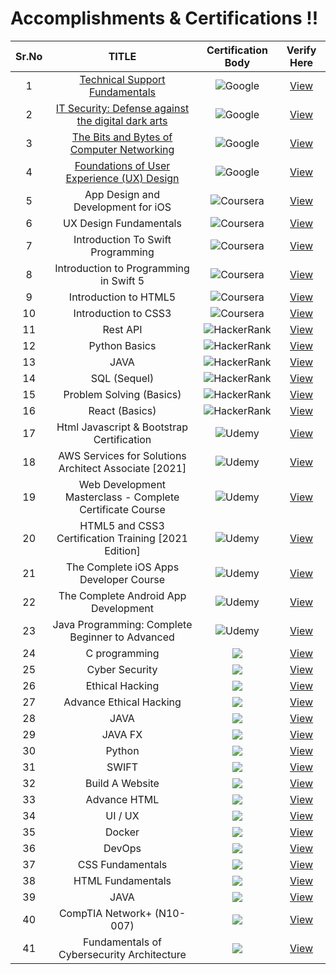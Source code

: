 # Accomplishments & Certifications !!

|        Sr.No  |         TITLE | Certification Body | Verify Here          |
| :-------------: | :-------------: | :-------------: | :-------------: | 
|   1  | <a href="https://learndigital.withgoogle.com/digitalgarage/course/technical-support-fundamentals">Technical Support Fundamentals</a> |    ![Google](https://img.shields.io/badge/google-db3236?style=for-the-badge&logo=google&logoColor=f4c20d) |  <a href="https://www.coursera.org/account/accomplishments/verify/25GSNC63G5SB">View</a>  |
|   2  | <a href="https://www.coursera.org/learn/it-security">IT Security: Defense against the digital dark arts</a>  | ![Google](https://img.shields.io/badge/google-db3236?style=for-the-badge&logo=google&logoColor=f4c20d) |  <a href="https://www.coursera.org/account/accomplishments/verify/JR4ERK6JP4CU">View</a>  |
|   3  | <a href="https://www.coursera.org/learn/computer-networking">The Bits and Bytes of Computer Networking</a>  | ![Google](https://img.shields.io/badge/google-db3236?style=for-the-badge&logo=google&logoColor=f4c20d) | <a href="https://www.coursera.org/account/accomplishments/verify/E359L2B9X2RP">View</a>  |
|   4  | <a href="https://www.coursera.org/professional-certificates/google-ux-design">Foundations of User Experience (UX) Design</a>  | ![Google](https://img.shields.io/badge/google-db3236?style=for-the-badge&logo=google&logoColor=f4c20d) | <a href="https://www.coursera.org/account/accomplishments/verify/8UXTFSCSWSS5">View</a>  |
|   5  | App Design and Development for iOS | ![Coursera](https://img.shields.io/badge/Coursera-%230056D2.svg?style=for-the-badge&logo=Coursera&logoColor=white)   | <a href="https://www.coursera.org/account/accomplishments/verify/YDCLZ2A9J9ER">View</a>  |
|   6  | UX Design Fundamentals | ![Coursera](https://img.shields.io/badge/Coursera-%230056D2.svg?style=for-the-badge&logo=Coursera&logoColor=white)   | <a href="https://www.coursera.org/account/accomplishments/verify/EXZA234QJVTG">View</a>  |
|   7  | Introduction To Swift Programming  | ![Coursera](https://img.shields.io/badge/Coursera-%230056D2.svg?style=for-the-badge&logo=Coursera&logoColor=white)  |<a href="https://www.coursera.org/account/accomplishments/verify/FBSJKP5JRVNC">View</a>  |
|   8  | Introduction to Programming in Swift 5  | ![Coursera](https://img.shields.io/badge/Coursera-%230056D2.svg?style=for-the-badge&logo=Coursera&logoColor=white)  |<a href="https://www.coursera.org/account/accomplishments/verify/TE84Z78QN68Y">View</a>  |
|   9  | Introduction to HTML5  | ![Coursera](https://img.shields.io/badge/Coursera-%230056D2.svg?style=for-the-badge&logo=Coursera&logoColor=white)  |<a href="https://www.coursera.org/account/accomplishments/verify/3EEL3SXCLYD6">View</a>  |
|   10  | Introduction to CSS3  | ![Coursera](https://img.shields.io/badge/Coursera-%230056D2.svg?style=for-the-badge&logo=Coursera&logoColor=white)  |<a href="https://www.coursera.org/account/accomplishments/verify/98LTPAYLTGF5">View</a>  |
|   11  | Rest API  | ![HackerRank](https://img.shields.io/badge/-Hackerrank-2EC866?style=for-the-badge&logo=HackerRank&logoColor=black)  | <a href="https://www.hackerrank.com/certificates/565b86d39d4a">View</a>  |
|   12  | Python Basics  | ![HackerRank](https://img.shields.io/badge/-Hackerrank-2EC866?style=for-the-badge&logo=HackerRank&logoColor=black)  | <a href="https://www.hackerrank.com/certificates/002fdb68ad2d">View</a>  |
|   13  | JAVA  | ![HackerRank](https://img.shields.io/badge/-Hackerrank-2EC866?style=for-the-badge&logo=HackerRank&logoColor=black)  | <a href="https://www.hackerrank.com/certificates/545525422c4b">View</a>  |
|   14  | SQL (Sequel)  | ![HackerRank](https://img.shields.io/badge/-Hackerrank-2EC866?style=for-the-badge&logo=HackerRank&logoColor=black)  | <a href="https://www.hackerrank.com/certificates/c9fe0c78edc6">View</a>  |
|   15  | Problem Solving (Basics)  | ![HackerRank](https://img.shields.io/badge/-Hackerrank-2EC866?style=for-the-badge&logo=HackerRank&logoColor=black)  | <a href="https://www.hackerrank.com/certificates/068ae7fb9547">View</a>  |
|   16  | React (Basics)  | ![HackerRank](https://img.shields.io/badge/-Hackerrank-2EC866?style=for-the-badge&logo=HackerRank&logoColor=black)  | <a href="https://www.hackerrank.com/certificates/f69b20a74f8a">View</a>  |
|   17  | Html Javascript & Bootstrap Certification  | ![Udemy](https://img.shields.io/badge/Udemy-A435F0?style=for-the-badge&logo=Udemy&logoColor=black)  | <a href="https://www.udemy.com/certificate/UC-6830cec0-219f-4b69-bcc0-9fad9cb3ecb8/">View</a>  |
|   18  | AWS Services for Solutions Architect Associate [2021]  | ![Udemy](https://img.shields.io/badge/Udemy-A435F0?style=for-the-badge&logo=Udemy&logoColor=black)  | <a href="https://www.udemy.com/certificate/UC-d68af2f4-ca20-4180-82cc-d6d825d49bca/">View</a>  |
|   19  | Web Development Masterclass - Complete Certificate Course  | ![Udemy](https://img.shields.io/badge/Udemy-A435F0?style=for-the-badge&logo=Udemy&logoColor=black)  | <a href="https://www.udemy.com/certificate/UC-589e40f3-e936-4587-ad6e-4fdc57bbf426/">View</a>  |
|   20  | HTML5 and CSS3 Certification Training [2021 Edition]  | ![Udemy](https://img.shields.io/badge/Udemy-A435F0?style=for-the-badge&logo=Udemy&logoColor=black)  | <a href="https://www.udemy.com/certificate/UC-ee48d837-8e2e-41fe-8aca-7d588aeab3c4/">View</a>  |
|   21  | The Complete iOS Apps Developer Course  | ![Udemy](https://img.shields.io/badge/Udemy-A435F0?style=for-the-badge&logo=Udemy&logoColor=black)  | <a href="https://www.udemy.com/certificate/UC-99e3ae37-6fd3-4e69-8453-fd186c4557ce/">View</a>  |
|   22  | The Complete Android App Development  | ![Udemy](https://img.shields.io/badge/Udemy-A435F0?style=for-the-badge&logo=Udemy&logoColor=black)  | <a href="https://www.udemy.com/certificate/UC-5923f138-ee6b-404e-9069-e861f45ffa44/">View</a>  |
|   23  | Java Programming: Complete Beginner to Advanced  | ![Udemy](https://img.shields.io/badge/Udemy-A435F0?style=for-the-badge&logo=Udemy&logoColor=black)  | <a href="https://www.udemy.com/certificate/UC-bae9ff14-45d0-4185-948f-738900fc096d/">View</a>  |
|   24  | C programming  | <img src="https://img.shields.io/badge/Programming_hub-0000D1?style=for-the-badge&logo=&logoColor=white"></img>  | <a href="https://storage.googleapis.com/programminghub/certificate%2F295007.jpg">View</a>  |
|   25  | Cyber Security  | <img src="https://img.shields.io/badge/Programming_hub-0000D1?style=for-the-badge&logo=&logoColor=white"></img>  | <a href="https://storage.googleapis.com/programminghub/certificate%2F1617096923842.jpg">View</a>  |
|   26  | Ethical Hacking  | <img src="https://img.shields.io/badge/Programming_hub-0000D1?style=for-the-badge&logo=&logoColor=white"></img>  | <a href="https://storage.googleapis.com/programminghub/certificate%2F1617783995792.jpg">View</a>  |
|   27  | Advance Ethical Hacking  | <img src="https://img.shields.io/badge/Programming_hub-0000D1?style=for-the-badge&logo=&logoColor=white"></img>  | <a href="https://storage.googleapis.com/programminghub/certificate%2F1619267522598.jpg">View</a>  |
|   28  | JAVA  | <img src="https://img.shields.io/badge/Programming_hub-0000D1?style=for-the-badge&logo=&logoColor=white"></img>  | <a href="https://storage.googleapis.com/programminghub/certificate%2F192042.jpg">View</a>  |
|   29  | JAVA FX  | <img src="https://img.shields.io/badge/Programming_hub-0000D1?style=for-the-badge&logo=&logoColor=white"></img>  | <a href="https://storage.googleapis.com/programminghub/certificate%2F1631068489108.jpg">View</a>  |
|   30  | Python  | <img src="https://img.shields.io/badge/Programming_hub-0000D1?style=for-the-badge&logo=&logoColor=white"></img>  | <a href="https://storage.googleapis.com/programminghub/certificate%2F141983.jpg">View</a>  |
|   31  | SWIFT  | <img src="https://img.shields.io/badge/Programming_hub-0000D1?style=for-the-badge&logo=&logoColor=white"></img>  | <a href="https://storage.googleapis.com/programminghub/certificate%2F1614932221447.jpg">View</a>  |
|   32  | Build A Website  | <img src="https://img.shields.io/badge/Programming_hub-0000D1?style=for-the-badge&logo=&logoColor=white"></img>  | <a href="https://storage.googleapis.com/programminghub/certificate%2F1623060048157.jpg">View</a>  |
|   33  | Advance HTML  | <img src="https://img.shields.io/badge/Programming_hub-0000D1?style=for-the-badge&logo=&logoColor=white"></img>  | <a href="https://storage.googleapis.com/programminghub/certificate%2F1630909847161.jpg">View</a>  |
|   34  | UI / UX  | <img src="https://img.shields.io/badge/Programming_hub-0000D1?style=for-the-badge&logo=&logoColor=white"></img>  | <a href="https://storage.googleapis.com/programminghub/certificate%2F1632460002238.jpg">View</a>  |
|   35  | Docker  | <img src="https://img.shields.io/badge/Programming_hub-0000D1?style=for-the-badge&logo=&logoColor=white"></img>  | <a href="https://storage.googleapis.com/programminghub/certificate%2F1630647063361.jpg">View</a>  |
|   36  | DevOps  | <img src="https://img.shields.io/badge/Programming_hub-0000D1?style=for-the-badge&logo=&logoColor=white"></img>  | <a href="https://storage.googleapis.com/programminghub/certificate%2F1630647167593.jpg">View</a>  |
|   37  | CSS Fundamentals  | <img src="https://img.shields.io/badge/-Sololearn-3a464b?style=for-the-badge&logo=Sololearn&logoColor=Black"></img>  | <a href="https://www.sololearn.com/Certificate/1023-15325059/jpg/">View</a>  |
|   38  | HTML Fundamentals  | <img src="https://img.shields.io/badge/-Sololearn-3a464b?style=for-the-badge&logo=Sololearn&logoColor=Black"></img>  | <a href="https://www.sololearn.com/Certificate/1014-15325059/jpg/">View</a>  |
|   39  | JAVA | <img src="https://img.shields.io/badge/-Sololearn-3a464b?style=for-the-badge&logo=Sololearn&logoColor=Black"></img>  | <a href="https://www.sololearn.com/Certificate/1068-15325059/jpg/">View</a>  |
|   40  | CompTIA Network+ (N10-007)  | <img src="https://img.shields.io/badge/CYBRARY-FFFFFF?style=for-the-badge&logo=&logoColor=white"></img>  | <a href="https://app.cybrary.it/courses/api/certificate/CC-aa95d5da-4107-474c-8881-b7f4efd2d7ce/view">View</a>  |
|   41  | Fundamentals of Cybersecurity Architecture  | <img src="https://img.shields.io/badge/CYBRARY-FFFFFF?style=for-the-badge&logo=&logoColor=white"></img>  | <a href="https://app.cybrary.it/courses/api/certificate/CC-83d76299-c6be-442c-bea5-d079cdffb996/view">View</a>  |
	
